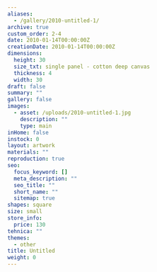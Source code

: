 ```yaml
---
aliases:
  - /gallery/2010-untitled-1/
archive: true
custom_order: 2-4
date: 2010-01-14T00:00:00Z
creationDate: 2010-01-14T00:00:00Z
dimensions:
  height: 30
  size_txt: single panel - cotton deep canvas
  thickness: 4
  width: 30
draft: false
summary: ""
gallery: false
images:
  - asset: /uploads/2010-untitled-1.jpg
    description: ""
    type: main
inHome: false
instock: 0
layout: artwork
materials: ""
reproduction: true
seo:
  focus_keyword: []
  meta_description: ""
  seo_title: ""
  short_name: ""
  sitemap: true
shapes: square
size: small
store_info:
  price: 130
tehnica: ""
themes:
  - other
title: Untitled
weight: 0
---
```

